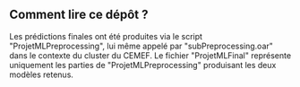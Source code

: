 ## Comment lire ce dépôt ?

Les prédictions finales ont été produites via le script "ProjetMLPreprocessing", lui même appelé par "subPreprocessing.oar" dans le contexte du cluster du CEMEF.
Le fichier "ProjetMLFinal" représente uniquement les parties de "ProjetMLPreprocessing" produisant les deux modèles retenus.
